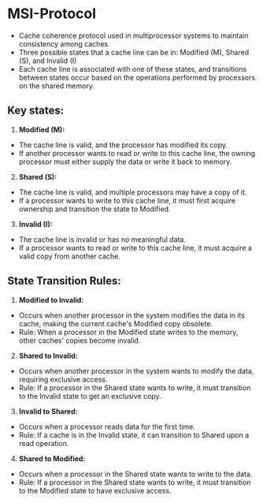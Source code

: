 # MSI-Protocol

- Cache coherence protocol used in multiprocessor systems to maintain consistency among caches 
- Three possible states that a cache line can be in:
Modified (M), Shared (S), and Invalid (I)
- Each cache line is associated with one of these states, and transitions between states occur based on the operations performed by processors on the shared memory.

## Key states:
1. **Modified (M):**
- The cache line is valid, and the processor has modified its copy.
- If another processor wants to read or write to this cache line, the owning processor must either supply the data or write it back to memory.

2. **Shared (S):**
- The cache line is valid, and multiple processors may have a copy of it.
- If a processor wants to write to this cache line, it must first acquire ownership and transition the state to Modified.

3. **Invalid (I):**
- The cache line is invalid or has no meaningful data.
- If a processor wants to read or write to this cache line, it must acquire a valid copy from another cache.

## State Transition Rules:

1. **Modified to Invalid:**
- Occurs when another processor in the system modifies the data in its cache, making the current cache's Modified copy obsolete.
- Rule: When a processor in the Modified state writes to the memory, other caches' copies become invalid.

2. **Shared to Invalid:**
- Occurs when another processor in the system wants to modify the data, requiring exclusive access.
- Rule: If a processor in the Shared state wants to write, it must transition to the Invalid state to get an exclusive copy.

3. **Invalid to Shared:**
- Occurs when a processor reads data for the first time.
- Rule: If a cache is in the Invalid state, it can transition to Shared upon a read operation.

4. **Shared to Modified:**
- Occurs when a processor in the Shared state wants to write to the data.
- Rule: If a processor in the Shared state wants to write, it must transition to the Modified state to have exclusive access.


